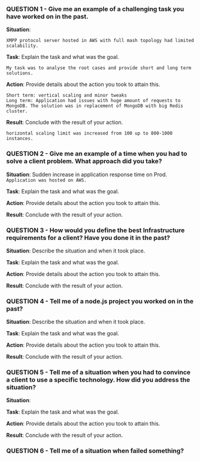 ### QUESTION 1 - Give me an example of a challenging task you have worked on in the past.

**Situation**:

```
XMPP protocol server hosted in AWS with full mash topology had limited scalability.
```

**Task**: Explain the task and what was the goal.

```
My task was to analyse the root cases and provide short and long term solutions.
```

**Action**: Provide details about the action you took to attain this.

```
Short term: vertical scaling and minor tweaks
Long term: Application had issues with huge amount of requests to MongoDB. The solution was in replacement of MongoDB with big Redis cluster.
```

**Result**: Conclude with the result of your action.

```
horizontal scaling limit was increased from 100 up to 800-1000 instances.
```

### QUESTION 2 - Give me an example of a time when you had to solve a client problem. What approach did you take?

**Situation**: Sudden increase in application response time on Prod. `Application was hosted on AWS.`

**Task**: Explain the task and what was the goal.

**Action**: Provide details about the action you took to attain this.

**Result**: Conclude with the result of your action.

### QUESTION 3 - How would you define the best Infrastructure requirements for a client? Have you done it in the past?

**Situation**: Describe the situation and when it took place.

**Task**: Explain the task and what was the goal.

**Action**: Provide details about the action you took to attain this.

**Result**: Conclude with the result of your action.

### QUESTION 4 - Tell me of a node.js project you worked on in the past?

**Situation**: Describe the situation and when it took place.

**Task**: Explain the task and what was the goal.

**Action**: Provide details about the action you took to attain this.

**Result**: Conclude with the result of your action.

### QUESTION 5 - Tell me of a situation when you had to convince a client to use a specific technology. How did you address the situation?

**Situation**:

**Task**: Explain the task and what was the goal.

**Action**: Provide details about the action you took to attain this.

**Result**: Conclude with the result of your action.

### QUESTION 6 - Tell me of a situation when failed something?
